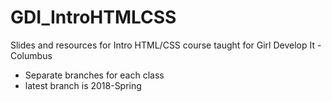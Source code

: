 # GDI_IntroHTMLCSS
Slides and resources for Intro HTML/CSS course taught for Girl Develop It - Columbus


- Separate branches for each class
- latest branch is 2018-Spring
